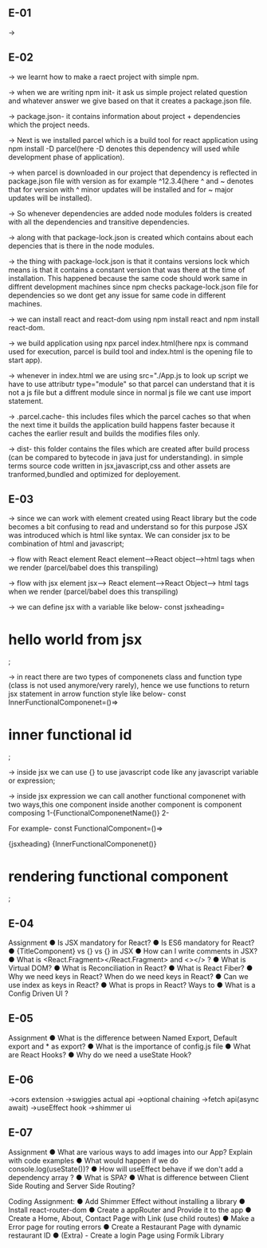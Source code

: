 E-01
------
-> 

E-02
------
-> we learnt how to make a raect project with simple npm.

-> when we are writing npm init- it ask us simple project related question and whatever answer we give based on that it creates a package.json file.

-> package.json- it contains information about project + dependencies which the project needs.

-> Next is we installed parcel which is a build tool for react application using npm install -D parcel(here -D denotes this dependency   will used while development phase of application).

-> when parcel is downloaded in our project that dependency is reflected in package.json file with version as for example ^12.3.4(here ^ and ~ denotes that for version with ^ minor updates will be installed and for ~ major updates will be installed).

-> So whenever dependencies are added node modules folders is created with all the dependencies and transitive dependencies.

-> along with that package-lock.json is created which contains about each depencies that is there in the node modules.

-> the thing with package-lock.json is that it contains versions lock which means is that it contains a constant version that was there at the time of installation. This happened because the same code should work same in diffrent development machines since npm checks package-lock.json file for dependencies so we dont get any issue for same code in different machines.

-> we can install react and react-dom using npm install react and npm install react-dom.

-> we build application using npx parcel index.html(here npx is command used for execution, parcel is build tool and index.html is the opening file to start app).

-> whenever in index.html we are using src="./App.js to look up script we have to use attributr type="module" so that parcel can understand that it is not a js file but a diffrent module since in normal js file we cant use import statement.

-> .parcel.cache- this includes files which the parcel caches so that when the next time it builds the application build happens faster because it caches the earlier result and builds the modifies files only.

-> dist- this folder contains the files which are created after build process (can be compared to bytecode in java just for understanding). in simple terms source code written in jsx,javascript,css and other assets are tranformed,bundled and optimized for deployement.

E-03
------

-> since we can work with element created using React library but the code becomes a bit confusing to read and understand so for this purpose JSX was introduced which is html like syntax. We can consider jsx to be combination of html and javascript;

-> flow with React element
   React element-->React object-->html tags when we render (parcel/babel does this transpiling)

-> flow with jsx element
   jsx--> React element-->React Object--> html tags when we render (parcel/babel does this transpiling)

-> we can define jsx with a variable like below-
   const jsxheading=<h1 id="headingjsx">hello world from jsx</h1>;

-> in react there are two types of componenets class and function type (class is not used anymore/very rarely), hence we use functions to return jsx statement in arrow function style like below-
   const InnerFunctionalComponenet=()=> <h1>inner functional id</h1>; 

-> inside jsx we can use {} to use javascript code like any javascript variable or expression;

-> inside jsx expression we can call another functional componenet with two ways,this one component inside another component is component composing
   1-{FunctionalComponenetName()}
   2-<FunctionalComponenetName/>

   For example-
   const FunctionalComponent=()=> <div>
    {jsxheading}
    {InnerFunctionalComponenet()}
    <InnerFunctionalComponenet/>
    <h1 id="component id">rendering functional component</h1>
    </div>;

E-04
------
Assignment
● Is JSX mandatory for React?
● Is ES6 mandatory for React?
● {TitleComponent} vs {<TitleComponent/>} vs
{<TitleComponent></TitleComponent>} in JSX
● How can I write comments in JSX?
● What is <React.Fragment></React.Fragment> and <></> ?
● What is Virtual DOM?
● What is Reconciliation in React?
● What is React Fiber?
● Why we need keys in React? When do we need keys in React?
● Can we use index as keys in React?
● What is props in React? Ways to
● What is a Config Driven UI ?

E-05
------
Assignment
● What is the difference between Named Export, Default export and * as export?
● What is the importance of config.js file
● What are React Hooks?
● Why do we need a useState Hook?

E-06
------
->cors extension
->swiggies actual api
->optional chaining
->fetch api(async await)
->useEffect hook
->shimmer ui

E-07
------
Assignment
● What are various ways to add images into our App? Explain with code examples
● What would happen if we do console.log(useState())?
● How will useEffect behave if we don't add a dependency array ?
● What is SPA?
● What is difference between Client Side Routing and Server Side Routing?

Coding Assignment:
● Add Shimmer Effect without installing a library
● Install react-router-dom
● Create a appRouter and Provide it to the app
● Create a Home, About, Contact Page with Link (use child routes)
● Make a Error page for routing errors
● Create a Restaurant Page with dynamic restaurant ID
● (Extra) - Create a login Page using Formik Library